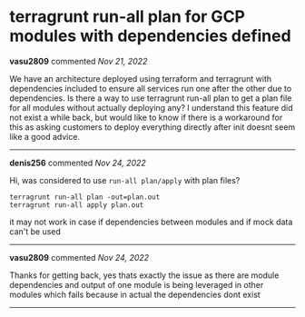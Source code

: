 # terragrunt run-all plan for GCP modules with dependencies defined

**vasu2809** commented *Nov 21, 2022*

We have an architecture deployed using terraform and terragrunt with dependencies included to ensure all services run one after the other due to dependencies. Is there a way to use terragrunt run-all plan to get a plan file for all modules without actually deploying any? I understand this feature did not exist a while back, but would like to know if there is a workaround for this as asking customers to deploy everything directly after init doesnt seem like a good advice.
<br />
***


**denis256** commented *Nov 24, 2022*

Hi,
was considered to use `run-all plan/apply` with plan files?
```
terragrunt run-all plan -out=plan.out
terragrunt run-all apply plan.out
```
it may not work in case if dependencies between modules and if mock data can't be used
***

**vasu2809** commented *Nov 24, 2022*

Thanks for getting back, yes thats exactly the issue as there are module dependencies and output of one module is being leveraged in other modules which fails because in actual the dependencies dont exist
***

